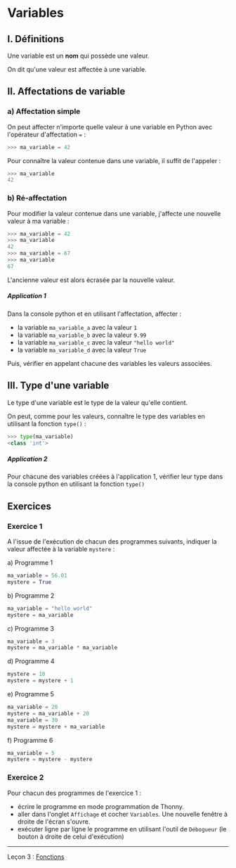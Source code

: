 # Variables

## I. Définitions

Une variable est un **nom** qui possède une valeur.

On dit qu'une valeur est affectée à une variable.

## II. Affectations de variable

### a) Affectation simple

On peut affecter n'importe quelle valeur à une variable en Python avec l'opérateur d'affectation ``=`` :

```python
>>> ma_variable = 42
```

Pour connaître la valeur contenue dans une variable, il suffit de l'appeler :

```python
>>> ma_variable
42
```

### b) Ré-affectation

Pour modifier la valeur contenue dans une variable, j'affecte une nouvelle valeur à ma variable :

```python
>>> ma_variable = 42
>>> ma_variable
42
>>> ma_variable = 67
>>> ma_variable
67
```

L'ancienne valeur est alors écrasée par la nouvelle valeur.

##### Application 1

Dans la console python et en utilisant l'affectation, affecter :

- la variable `ma_variable_a` avec la valeur `1`
- la variable `ma_variable_b` avec la valeur `9.99`
- la variable `ma_variable_c` avec la valeur `"hello world"`
- la variable `ma_variable_d` avec la valeur `True`

Puis, vérifier en appelant chacune des variables les valeurs associées.

## III. Type d'une variable

Le type d'une variable est le type de la valeur qu'elle contient.

On peut, comme pour les valeurs, connaître le type des variables en utilisant la fonction ``type()`` :

```python
>>> type(ma_variable)
<class 'int'>
```

##### Application 2

Pour chacune des variables créées à l'application 1, vérifier leur type dans la console python en utilisant la fonction `type()`

## Exercices

### Exercice 1

A l'issue de l'exécution de chacun des programmes suivants, indiquer la valeur affectée à la variable `mystere` :

a) Programme 1

```python
ma_variable = 56.01
mystere = True
```

b) Programme 2

```python
ma_variable = "hello world"
mystere = ma_variable
```

c) Programme 3

```python
ma_variable = 3
mystere = ma_variable * ma_variable
```

d) Programme 4

```python
mystere = 10
mystere = mystere + 1
```

e) Programme 5

```python
ma_variable = 20
mystere = ma_variable + 20
ma_variable = 30
mystere = mystere + ma_variable
```

f) Programme 6

```python
ma_variable = 5
mystere = mystere - mystere
```

### Exercice 2

Pour chacun des programmes de l'exercice 1 :

- écrire le programme en mode programmation de Thonny.
- aller dans l'onglet `Affichage` et cocher `Variables`. Une nouvelle fenêtre à droite de l'écran s'ouvre.
- exécuter ligne par ligne le programme en utilisant l'outil de `Débogueur` (le bouton à droite de celui d'exécution)

__________

Leçon 3 : [Fonctions](./Fonctions.md)
